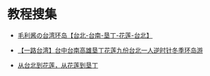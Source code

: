 教程搜集
===
* [毛利酱の台湾环岛【台北-台南-垦丁-花莲-台北】](https://bbs.qyer.com/thread-2503990-1.html)

* [【一路台湾】台中台南高雄垦丁花莲九份台北一人逆时针冬季环岛游](http://you.ctrip.com/travels/gaoxiong756/2773093.html)

* [从台北到花莲，从花莲到垦丁](https://post.smzdm.com/p/173150/)
